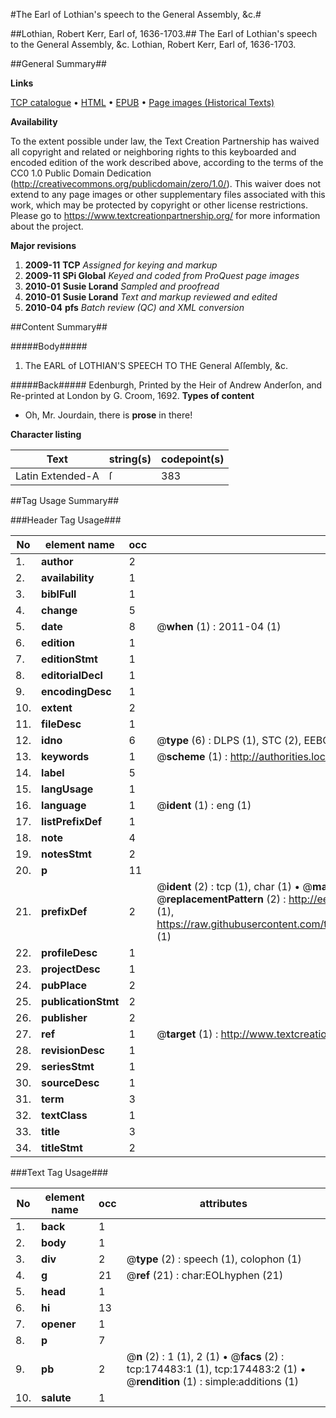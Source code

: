 #The Earl of Lothian's speech to the General Assembly, &c.#

##Lothian, Robert Kerr, Earl of, 1636-1703.##
The Earl of Lothian's speech to the General Assembly, &c.
Lothian, Robert Kerr, Earl of, 1636-1703.

##General Summary##

**Links**

[TCP catalogue](http://www.ota.ox.ac.uk/tcp/)  • 
[HTML](http://tei.it.ox.ac.uk/tcp/Texts-HTML/free/B04/B04182.html)  • 
[EPUB](http://tei.it.ox.ac.uk/tcp/Texts-EPUB/free/B04/B04182.epub) • 
[Page images (Historical Texts)](https://historicaltexts.jisc.ac.uk/eebo-47012516e)

**Availability**

To the extent possible under law, the Text Creation Partnership has waived all copyright and related or neighboring rights to this keyboarded and encoded edition of the work described above, according to the terms of the CC0 1.0 Public Domain Dedication (http://creativecommons.org/publicdomain/zero/1.0/). This waiver does not extend to any page images or other supplementary files associated with this work, which may be protected by copyright or other license restrictions. Please go to https://www.textcreationpartnership.org/ for more information about the project.

**Major revisions**

1. __2009-11__ __TCP__ *Assigned for keying and markup*
1. __2009-11__ __SPi Global__ *Keyed and coded from ProQuest page images*
1. __2010-01__ __Susie Lorand__ *Sampled and proofread*
1. __2010-01__ __Susie Lorand__ *Text and markup reviewed and edited*
1. __2010-04__ __pfs__ *Batch review (QC) and XML conversion*

##Content Summary##

#####Body#####

1. The EARL of LOTHIAN'S SPEECH TO THE General Aſſembly, &c.

#####Back#####
Edenburgh, Printed by the Heir of Andrew Anderſon, and Re-printed at London by G. Croom, 1692.
**Types of content**

  * Oh, Mr. Jourdain, there is **prose** in there!

**Character listing**


|Text|string(s)|codepoint(s)|
|---|---|---|
|Latin Extended-A|ſ|383|

##Tag Usage Summary##

###Header Tag Usage###

|No|element name|occ|attributes|
|---|---|---|---|
|1.|__author__|2||
|2.|__availability__|1||
|3.|__biblFull__|1||
|4.|__change__|5||
|5.|__date__|8| @__when__ (1) : 2011-04 (1)|
|6.|__edition__|1||
|7.|__editionStmt__|1||
|8.|__editorialDecl__|1||
|9.|__encodingDesc__|1||
|10.|__extent__|2||
|11.|__fileDesc__|1||
|12.|__idno__|6| @__type__ (6) : DLPS (1), STC (2), EEBO-CITATION (1), OCLC (1), VID (1)|
|13.|__keywords__|1| @__scheme__ (1) : http://authorities.loc.gov/ (1)|
|14.|__label__|5||
|15.|__langUsage__|1||
|16.|__language__|1| @__ident__ (1) : eng (1)|
|17.|__listPrefixDef__|1||
|18.|__note__|4||
|19.|__notesStmt__|2||
|20.|__p__|11||
|21.|__prefixDef__|2| @__ident__ (2) : tcp (1), char (1)  •  @__matchPattern__ (2) : ([0-9\-]+):([0-9IVX]+) (1), (.+) (1)  •  @__replacementPattern__ (2) : http://eebo.chadwyck.com/downloadtiff?vid=$1&page=$2 (1), https://raw.githubusercontent.com/textcreationpartnership/Texts/master/tcpchars.xml#$1 (1)|
|22.|__profileDesc__|1||
|23.|__projectDesc__|1||
|24.|__pubPlace__|2||
|25.|__publicationStmt__|2||
|26.|__publisher__|2||
|27.|__ref__|1| @__target__ (1) : http://www.textcreationpartnership.org/docs/. (1)|
|28.|__revisionDesc__|1||
|29.|__seriesStmt__|1||
|30.|__sourceDesc__|1||
|31.|__term__|3||
|32.|__textClass__|1||
|33.|__title__|3||
|34.|__titleStmt__|2||


###Text Tag Usage###

|No|element name|occ|attributes|
|---|---|---|---|
|1.|__back__|1||
|2.|__body__|1||
|3.|__div__|2| @__type__ (2) : speech (1), colophon (1)|
|4.|__g__|21| @__ref__ (21) : char:EOLhyphen (21)|
|5.|__head__|1||
|6.|__hi__|13||
|7.|__opener__|1||
|8.|__p__|7||
|9.|__pb__|2| @__n__ (2) : 1 (1), 2 (1)  •  @__facs__ (2) : tcp:174483:1 (1), tcp:174483:2 (1)  •  @__rendition__ (1) : simple:additions (1)|
|10.|__salute__|1||
